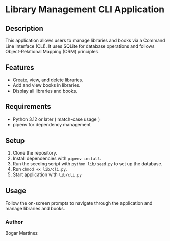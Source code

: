 # Library Management CLI Application

## Description
This application allows users to manage libraries and books via a Command Line Interface (CLI). It uses SQLite for database operations and follows Object-Relational Mapping (ORM) principles.

## Features
- Create, view, and delete libraries.
- Add and view books in libraries.
- Display all libraries and books.

## Requirements
- Python 3.12 or later ( match-case usage )
- pipenv for dependency management

## Setup
1. Clone the repository.
2. Install dependencies with `pipenv install`.
3. Run the seeding script with `python lib/seed.py` to set up the database.
4. Run `chmod +x lib/cli.py`.
5. Start application with `lib/cli.py`

## Usage
Follow the on-screen prompts to navigate through the application and manage libraries and books.

### Author
Bogar Martinez
